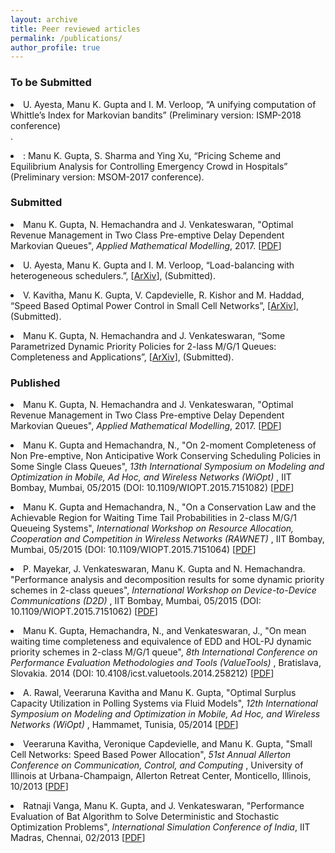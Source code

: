 ```yaml
---
layout: archive
title: Peer reviewed articles
permalink: /publications/
author_profile: true
---
```


<h3>To be Submitted</h3>
<li>U. Ayesta, Manu K. Gupta and I. M. Verloop, “A unifying computation of Whittle’s Index
for Markovian bandits” (Preliminary version: ISMP-2018 conference)</li>.
<p></p>

<li>: Manu K. Gupta, S. Sharma and Ying Xu, “Pricing Scheme and Equilibrium Analysis for
Controlling Emergency Crowd in Hospitals” (Preliminary version: MSOM-2017 conference). </li>
<p></p>


<h3>Submitted</h3>

<li>Manu K. Gupta, N. Hemachandra and J. Venkateswaran, "Optimal Revenue Management
in Two Class Pre-emptive Delay Dependent Markovian Queues", <i>Applied Mathematical
Modelling</i>, 2017. [<a href="https://doi.org/10.1016/j.apm.2016.11.016" target="_blank">PDF</a>]</li>
<p> </p>


<li>U. Ayesta, Manu K. Gupta and I. M. Verloop, “Load-balancing with heterogeneous schedulers.”, [<a href = "https://arxiv.org/pdf/1810.07782.pdf" target = "_blank">ArXiv</a>], (Submitted). </li>
<p> </p>

<li>V. Kavitha, Manu K. Gupta, V. Capdevielle, R. Kishor and M. Haddad, “Speed Based Optimal
Power Control in Small Cell Networks”, [<a href = "https://arxiv.org/pdf/1812.03862.pdf" target = "_blank">ArXiv</a>], (Submitted). </li>
<p> </p>


<li> Manu K. Gupta, N. Hemachandra and J. Venkateswaran, “Some Parametrized Dynamic Priority Policies for 2-lass M/G/1 Queues: Completeness and Applications”, [<a href = "https://arxiv.org/pdf/1804.03564.pdf" target = "_blank">ArXiv</a>], (Submitted). </li>
<p> </p>


<h3>Published</h3>

<li>Manu K. Gupta, N. Hemachandra and J. Venkateswaran, "Optimal Revenue Management
in Two Class Pre-emptive Delay Dependent Markovian Queues", <i>Applied Mathematical
Modelling</i>, 2017. [<a href="https://doi.org/10.1016/j.apm.2016.11.016" target="_blank">PDF</a>]</li>
<p> </p>



<li>Manu K. Gupta and Hemachandra, N., "On 2-moment Completeness of Non Pre-emptive, Non Anticipative Work Conserving Scheduling Policies in Some Single 
Class Queues", <i>13th International Symposium on Modeling and Optimization in Mobile, Ad Hoc, and Wireless Networks (WiOpt)</i> , 
IIT Bombay, Mumbai, 05/2015 (DOI: 10.1109/WIOPT.2015.7151082) [<a href="https://doi.org/10.1109/WIOPT.2015.7151082" target="_blank">PDF</a>]</li>
<p> </p>


<li>Manu K. Gupta and Hemachandra, N., "On a Conservation Law and the Achievable Region for Waiting Time Tail Probabilities in 2-class M/G/1 
Queueing Systems", <i>International Workshop on Resource Allocation, Cooperation and Competition in Wireless Networks (RAWNET)</i> , 
IIT Bombay, Mumbai, 05/2015 (DOI: 10.1109/WIOPT.2015.7151064) [<a href="https://doi.org/10.1109/WIOPT.2015.7151064" target="_blank">PDF</a>]</li>
<p> </p>


<li>P. Mayekar, J. Venkateswaran, Manu K. Gupta and N. Hemachandra. "Performance analysis and decomposition results 
for some dynamic priority schemes in 2-class queues", <i>International Workshop on Device-to-Device Communications (D2D)</i> , 
IIT Bombay, Mumbai, 05/2015 (DOI: 10.1109/WIOPT.2015.7151062) [<a href="https://doi.org/10.1109/WIOPT.2015.7151062" target="_blank">PDF</a>]</li>
<p> </p>


<li>Manu K. Gupta, Hemachandra, N., and Venkateswaran, J., "On mean waiting time completeness and equivalence of EDD and HOL-PJ 
dynamic priority schemes in 2-class M/G/1 queue", <i>8th International Conference on Performance Evaluation Methodologies and Tools (ValueTools)</i> , 
Bratislava, Slovakia. 2014 (DOI: 10.4108/icst.valuetools.2014.258212) [<a href="https://doi.org/10.4108/icst.valuetools.2014.258212" target="_blank">PDF</a>]</li>
<p> </p>


<li> A. Rawal, Veeraruna Kavitha and Manu K. Gupta, "Optimal Surplus Capacity Utilization in Polling Systems via Fluid Models", <i> 12th International Symposium on Modeling and Optimization in Mobile, Ad Hoc, and Wireless Networks (WiOpt) </i>, Hammamet, Tunisia, 05/2014
[<a href="papers/FinTRWiOptPollingFluidModels.pdf" target="_blank">PDF</a>]
<p> </p>


<li> Veeraruna Kavitha, Veronique Capdevielle, and Manu K. Gupta, "Small Cell Networks: Speed Based Power Allocation", <i> 51st Annual Allerton Conference on Communication, Control, and Computing
</i>, University of Illinois at Urbana-Champaign, Allerton Retreat Center, Monticello, Illinois, 10/2013
[<a href="papers/Allerton2013_smallcell.pdf" target="_blank">PDF</a>]
<p> </p>


<li> Ratnaji Vanga, Manu K. Gupta, and J. Venkateswaran, "Performance Evaluation of Bat Algorithm to Solve Deterministic and Stochastic Optimization Problems", <i> International Simulation Conference of India</i>, IIT Madras, Chennai, 02/2013
[<a href="papers/ISCI2013_batalgo.pdf" target="_blank">PDF</a>]
<p> </p>


